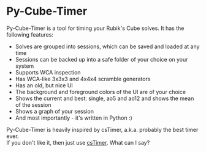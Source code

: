 # Py-Cube-Timer
Py-Cube-Timer is a tool for timing your Rubik's Cube solves. It has the following features:
- Solves are grouped into sessions, which can be saved and loaded at any time
- Sessions can be backed up into a safe folder of your choice on your system
- Supports WCA inspection
- Has WCA-like 3x3x3 and 4x4x4 scramble generators
- Has an old, but nice UI
- The background and foreground colors of the UI are of your choice
- Shows the current and best: single, ao5 and ao12 and shows the mean of the session
- Shows a graph of your session
- And most importantly - it's written in Python :)

Py-Cube-Timer is heavily inspired by csTimer, a.k.a. probably the best timer ever.  
If you don't like it, then just use [csTimer](https://cstimer.net/). What can I say?

